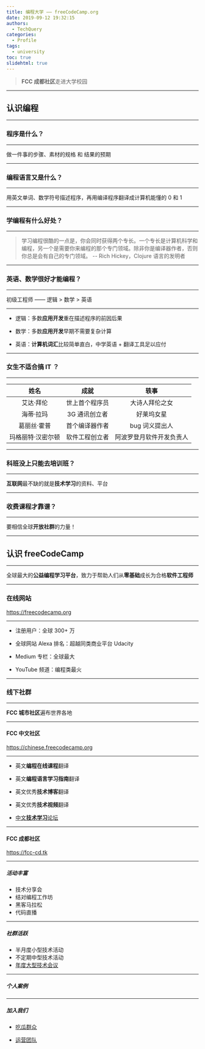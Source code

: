 ```yaml
---
title: 编程大学 —— freeCodeCamp.org
date: 2019-09-12 19:32:15
authors:
  - TechQuery
categories:
  - Profile
tags:
  - university
toc: true
slidehtml: true
---
```


> **FCC 成都社区**走进大学校园

---

## 认识编程

---

### 程序是什么？

---

做一件事的步骤、素材的规格 和 结果的预期

---

### 编程语言又是什么？

---

用英文单词、数学符号描述程序，再用编译程序翻译成计算机能懂的 0 和 1

<!-- more -->

---

### 学编程有什么好处？

---

> 学习编程很酷的一点是，你会同时获得两个专长。一个专长是计算机科学和编程，另一个是需要你来编程的那个专门领域。除非你是编译器作者，否则你总是会有自己的专门领域。
> -- Rich Hickey，Clojure 语言的发明者

---

### 英语、数学很好才能编程？

---

初级工程师 —— 逻辑 > 数学 > 英语

---

- 逻辑：多数**应用开发**重在描述程序的前因后果

- 数学：多数**应用开发**早期不需要复杂计算

- 英语：**计算机词汇**比较简单直白，中学英语 + 翻译工具足以应付

---

### 女生不适合搞 IT ？

---

|       姓名        |      成就      |           轶事           |
| :---------------: | :------------: | :----------------------: |
|     艾达·拜伦     | 世上首个程序员 |      大诗人拜伦之女      |
|     海蒂·拉玛     | 3G 通讯创立者  |        好莱坞女星        |
|    葛丽丝·霍普    | 首个编译器作者 |      bug 词义提出人      |
| 玛格丽特·汉密尔顿 | 软件工程创立者 | 阿波罗登月软件开发负责人 |

---

### 科班没上只能去培训班？

---

**互联网**最不缺的就是**技术学习**的资料、平台

---

### 收费课程才靠谱？

---

要相信全球**开放社群**的力量！

---

## 认识 freeCodeCamp

---

全球最大的**公益编程学习平台**，致力于帮助人们从**零基础**成长为合格**软件工程师**

---

### 在线网站

https://freecodecamp.org

---

- 注册用户：全球 300+ 万

- 全球网站 Alexa 排名：超越同类商业平台 Udacity

- Medium 专栏：全球最大

- YouTube 频道：编程类最火

---

### 线下社群

---

**FCC 城市社区**遍布世界各地

---

#### FCC 中文社区

https://chinese.freecodecamp.org

---

- 英文**编程在线课程**翻译

- 英文**编程语言学习指南**翻译

- 英文优秀**技术博客**翻译

- 英文优秀**技术视频**翻译

- [中文**技术学习**论坛](https://chinese.freecodecamp.org/forum/)

---

#### FCC 成都社区

https://fcc-cd.tk

---

##### 活动丰富

- 技术分享会
- 结对编程工作坊
- 黑客马拉松
- 代码直播

---

##### 社群活跃

- 半月度小型技术活动
- 不定期中型技术活动
- [年度大型技术会议](https://web-conf.tk)

---

##### 个人案例


---

##### 加入我们

- [吃瓜群众](https://fcc-cd.tk/contact)

- [运营团队](https://fcc-cd.tk/profile/guide/slide.html)
